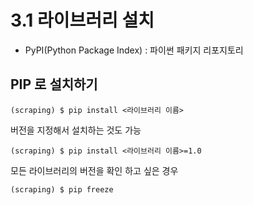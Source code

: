 # 3.1 라이브러리 설치

* PyPI\(Python Package Index\) : 파이썬 패키지 리포지토리

## PIP 로 설치하기

```text
(scraping) $ pip install <라이브러리 이름>
```

버전을 지정해서 설치하는 것도 가능

```text
(scraping) $ pip install <라이브러리 이름>=1.0
```

모든 라이브러리의 버전을 확인 하고 싶은 경우

```text
(scraping) $ pip freeze
```













